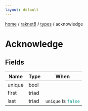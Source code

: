 ```yaml
---
layout: default
---
```


[home](/)  /  [raknet8](/protocol/raknet8)  /  [types](/protocol/raknet8/types)  /  acknowledge

# Acknowledge

## Fields

Name | Type | When
---|---|:---:
unique | bool | 
first | triad | 
last | triad | <code>unique</code> is <code><span style="color:#009688">false</span></code>

